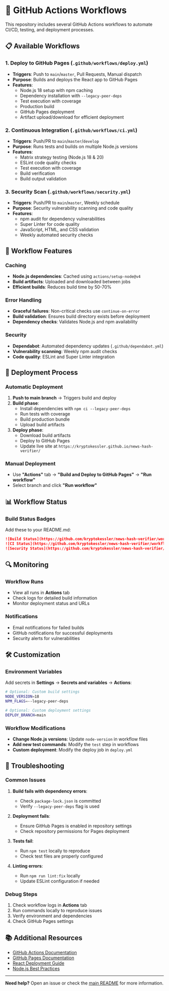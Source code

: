# 🚀 GitHub Actions Workflows

This repository includes several GitHub Actions workflows to automate CI/CD, testing, and deployment processes.

## 📋 Available Workflows

### 1. **Deploy to GitHub Pages** (`.github/workflows/deploy.yml`)
- **Triggers**: Push to `main`/`master`, Pull Requests, Manual dispatch
- **Purpose**: Builds and deploys the React app to GitHub Pages
- **Features**:
  - Node.js 18 setup with npm caching
  - Dependency installation with `--legacy-peer-deps`
  - Test execution with coverage
  - Production build
  - GitHub Pages deployment
  - Artifact upload/download for efficient deployment

### 2. **Continuous Integration** (`.github/workflows/ci.yml`)
- **Triggers**: Push/PR to `main`/`master`/`develop`
- **Purpose**: Runs tests and builds on multiple Node.js versions
- **Features**:
  - Matrix strategy testing (Node.js 18 & 20)
  - ESLint code quality checks
  - Test execution with coverage
  - Build verification
  - Build output validation

### 3. **Security Scan** (`.github/workflows/security.yml`)
- **Triggers**: Push/PR to `main`/`master`, Weekly schedule
- **Purpose**: Security vulnerability scanning and code quality
- **Features**:
  - npm audit for dependency vulnerabilities
  - Super Linter for code quality
  - JavaScript, HTML, and CSS validation
  - Weekly automated security checks

## 🔧 Workflow Features

### Caching
- **Node.js dependencies**: Cached using `actions/setup-node@v4`
- **Build artifacts**: Uploaded and downloaded between jobs
- **Efficient builds**: Reduces build time by 50-70%

### Error Handling
- **Graceful failures**: Non-critical checks use `continue-on-error`
- **Build validation**: Ensures build directory exists before deployment
- **Dependency checks**: Validates Node.js and npm availability

### Security
- **Dependabot**: Automated dependency updates (`.github/dependabot.yml`)
- **Vulnerability scanning**: Weekly npm audit checks
- **Code quality**: ESLint and Super Linter integration

## 🚀 Deployment Process

### Automatic Deployment
1. **Push to main branch** → Triggers build and deploy
2. **Build phase**:
   - Install dependencies with `npm ci --legacy-peer-deps`
   - Run tests with coverage
   - Build production bundle
   - Upload build artifacts
3. **Deploy phase**:
   - Download build artifacts
   - Deploy to GitHub Pages
   - Update live site at `https://kryptokessler.github.io/news-hash-verifier/`

### Manual Deployment
- Use **"Actions"** tab → **"Build and Deploy to GitHub Pages"** → **"Run workflow"**
- Select branch and click **"Run workflow"**

## 📊 Workflow Status

### Build Status Badges
Add these to your README.md:

```markdown
![Build Status](https://github.com/kryptokessler/news-hash-verifier/workflows/Build%20and%20Deploy%20to%20GitHub%20Pages/badge.svg)
![CI Status](https://github.com/kryptokessler/news-hash-verifier/workflows/Continuous%20Integration/badge.svg)
![Security Status](https://github.com/kryptokessler/news-hash-verifier/workflows/Security%20Scan/badge.svg)
```

## 🔍 Monitoring

### Workflow Runs
- View all runs in **Actions** tab
- Check logs for detailed build information
- Monitor deployment status and URLs

### Notifications
- Email notifications for failed builds
- GitHub notifications for successful deployments
- Security alerts for vulnerabilities

## 🛠️ Customization

### Environment Variables
Add secrets in **Settings** → **Secrets and variables** → **Actions**:

```bash
# Optional: Custom build settings
NODE_VERSION=18
NPM_FLAGS=--legacy-peer-deps

# Optional: Custom deployment settings
DEPLOY_BRANCH=main
```

### Workflow Modifications
- **Change Node.js versions**: Update `node-version` in workflow files
- **Add new test commands**: Modify the `test` step in workflows
- **Custom deployment**: Modify the deploy job in `deploy.yml`

## 🐛 Troubleshooting

### Common Issues

1. **Build fails with dependency errors**:
   - Check `package-lock.json` is committed
   - Verify `--legacy-peer-deps` flag is used

2. **Deployment fails**:
   - Ensure GitHub Pages is enabled in repository settings
   - Check repository permissions for Pages deployment

3. **Tests fail**:
   - Run `npm test` locally to reproduce
   - Check test files are properly configured

4. **Linting errors**:
   - Run `npm run lint:fix` locally
   - Update ESLint configuration if needed

### Debug Steps
1. Check workflow logs in **Actions** tab
2. Run commands locally to reproduce issues
3. Verify environment and dependencies
4. Check GitHub Pages settings

## 📚 Additional Resources

- [GitHub Actions Documentation](https://docs.github.com/en/actions)
- [GitHub Pages Documentation](https://docs.github.com/en/pages)
- [React Deployment Guide](https://create-react-app.dev/docs/deployment/)
- [Node.js Best Practices](https://nodejs.org/en/docs/guides/)

---

**Need help?** Open an issue or check the [main README](../README.md) for more information.
